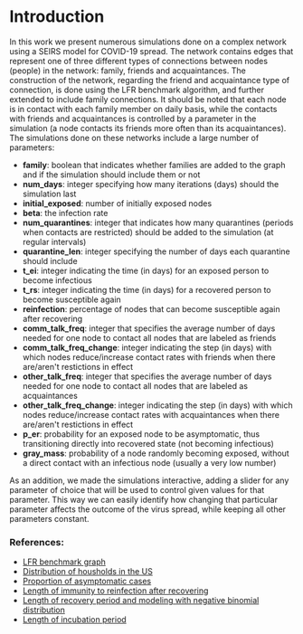 # Introduction

In this work we present numerous simulations done on a complex network using a SEIRS model for COVID-19 spread. The network contains edges that represent one of three different types of connections between nodes (people) in the network: family, friends and acquaintances. The construction of the network, regarding the friend and acquaintance type of connection, is done using the LFR benchmark algorithm, and further extended to include family connections. It should be noted that each node is in contact with each family member on daily basis, while the contacts with friends and acquaintances is controlled by a parameter in the simulation (a node contacts its friends more often than its acquaintances). The simulations done on these networks include a large number of parameters:
- **family**: boolean that indicates whether families are added to the graph and if the simulation should include them or not
- **num_days**: integer specifying how many iterations (days) should the simulation last
- **initial_exposed**: number of initially exposed nodes
- **beta**: the infection rate
- **num_quarantines**: integer that indicates how many quarantines (periods when contacts are restricted) should be added to the simulation (at regular intervals)
- **quarantine_len**: integer specifying the number of days each quarantine should include
- **t_ei**: integer indicating the time (in days) for an exposed person to become infectious
- **t_rs**: integer indicating the time (in days) for a recovered person to become susceptible again
- **reinfection**: percentage of nodes that can become susceptible again after recovering
- **comm_talk_freq**: integer that specifies the average number of days needed for one node to contact all nodes that are labeled as friends
- **comm_talk_freq_change**: integer indicating the step (in days) with which nodes reduce/increase contact rates with friends when there are/aren't restictions in effect
- **other_talk_freq**: integer that specifies the average number of days needed for one node to contact all nodes that are labeled as acquaintances
- **other_talk_freq_change**: integer indicating the step (in days) with which nodes reduce/increase contact rates with acquaintances when there are/aren't restictions in effect
- **p_er**: probability for an exposed node to be asymptomatic, thus transitioning directly into recovered state (not becoming infectious)
- **gray_mass**: probability of a node randomly becoming exposed, without a direct contact with an infectious node (usually a very low number)

As an addition, we made the simulations interactive, adding a slider for any parameter of choice that will be used to control given values for that parameter. This way we can easily identify how changing that particular parameter affects the outcome of the virus spread, while keeping all other parameters constant. 

### References:
- [LFR benchmark graph](https://en.wikipedia.org/wiki/Lancichinetti%E2%80%93Fortunato%E2%80%93Radicchi_benchmark)
- [Distribution of housholds in the US](https://www.statista.com/statistics/242189/disitribution-of-households-in-the-us-by-household-size/)
- [Proportion of asymptomatic cases](http://med.stanford.edu/content/dam/sm/id/documents/COVID/AsymptCOVID_TransmissionShip.pdf)
- [Length of immunity to reinfection after recovering](https://www.nejm.org/doi/full/10.1056/NEJMoa2034545)
- [Length of recovery period and modeling with negative binomial distribution](https://www.medrxiv.org/content/10.1101/2020.04.17.20069724v1.full.pdf?fbclid=IwAR0C_O-aZqGgcmmOnHkI3Eo_joKPsxjvClSgL5SvLFFNEhuNYzX-1Filvqo)
- [Length of incubation period](https://www.acpjournals.org/doi/full/10.7326/M20-0504)